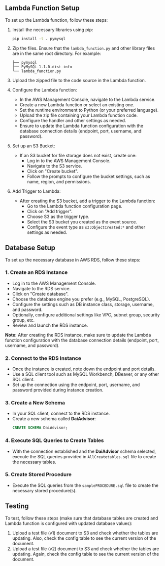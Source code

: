 ## Lambda Function Setup

To set up the Lambda function, follow these steps:

1. Install the necessary libraries using pip:
    ```bash
    pip install -t . pymysql
    ```

2. Zip the files. Ensure that the `lambda_function.py` and other library files are in the same root directory. For example:
    ```
    ├── pymysql
    ├── PyMySQL-1.1.0.dist-info
    └── lambda_function.py
    ```

3. Upload the zipped file to the code source in the Lambda function.

4. Configure the Lambda function:
   - In the AWS Management Console, navigate to the Lambda service.
   - Create a new Lambda function or select an existing one.
   - Set the runtime environment to Python (or your preferred language).
   - Upload the zip file containing your Lambda function code.
   - Configure the handler and other settings as needed.
   - Ensure to update the Lambda function configuration with the database connection details (endpoint, port, username, and password).

5. Set up an S3 Bucket:
   - If an S3 bucket for file storage does not exist, create one:
     - Log in to the AWS Management Console.
     - Navigate to the S3 service.
     - Click on "Create bucket".
     - Follow the prompts to configure the bucket settings, such as name, region, and permissions.

6. Add Trigger to Lambda:
   - After creating the S3 bucket, add a trigger to the Lambda function:
     - Go to the Lambda function configuration page.
     - Click on "Add trigger".
     - Choose S3 as the trigger type.
     - Select the S3 bucket you created as the event source.
     - Configure the event type as `s3:ObjectCreated:*` and other settings as needed.

## Database Setup

To set up the necessary database in AWS RDS, follow these steps:

### 1. Create an RDS Instance
   - Log in to the AWS Management Console.
   - Navigate to the RDS service.
   - Click on "Create database".
   - Choose the database engine you prefer (e.g., MySQL, PostgreSQL).
   - Configure the settings such as DB instance class, storage, username, and password.
   - Optionally, configure additional settings like VPC, subnet group, security group, etc.
   - Review and launch the RDS instance.

   **Note:** After creating the RDS instance, make sure to update the Lambda function configuration with the database connection details (endpoint, port, username, and password).

### 2. Connect to the RDS Instance
   - Once the instance is created, note down the endpoint and port details.
   - Use a SQL client tool such as MySQL Workbench, DBeaver, or any other SQL client.
   - Set up the connection using the endpoint, port, username, and password provided during instance creation.

### 3. Create a New Schema
   - In your SQL client, connect to the RDS instance.
   - Create a new schema called **DaiAdvisor**:
     ```sql
     CREATE SCHEMA DaiAdvisor;
     ```

### 4. Execute SQL Queries to Create Tables
   - With the connection established and the **DaiAdvisor** schema selected, execute the SQL queries provided in `AllCreatetables.sql` file to create the necessary tables.

### 5. Create Stored Procedure
   - Execute the SQL queries from the `samplePROCEDURE.sql` file to create the necessary stored procedure(s).

## Testing

To test, follow these steps (make sure that database tables are created and Lambda function is configured with updated database values):

1. Upload a test file (v1) document to S3 and check whether the tables are updating. Also, check the config table to see the current version of the document.
2. Upload a test file (v2) document to S3 and check whether the tables are updating. Again, check the config table to see the current version of the document.

